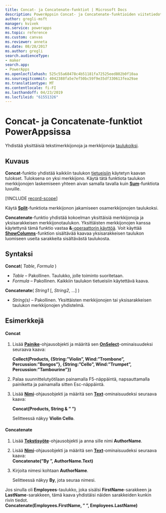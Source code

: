```yaml
---
title: Concat- ja Concatenate-funktiot | Microsoft Docs
description: PowerAppsin Concat- ja Concatenate-funktioiden viitetiedot, mukaan lukien syntaksi ja esimerkit
author: gregli-msft
manager: kvivek
ms.service: powerapps
ms.topic: reference
ms.custom: canvas
ms.reviewer: anneta
ms.date: 08/28/2017
ms.author: gregli
search.audienceType:
- maker
search.app:
- PowerApps
ms.openlocfilehash: 525c55a68478c4b51181fa72525eed802b0f10aa
ms.sourcegitcommit: 4042388fa5e7ef50bc59f9e35df330613fea29ae
ms.translationtype: MT
ms.contentlocale: fi-FI
ms.lasthandoff: 04/23/2019
ms.locfileid: "61551326"
---
```

# <a name="concat-and-concatenate-functions-in-powerapps"></a>Concat- ja Concatenate-funktiot PowerAppsissa
Yhdistää yksittäisiä tekstimerkkijonoja ja merkkijonoja [taulukoiksi](../working-with-tables.md).

## <a name="description"></a>Kuvaus
**Concat**-funktio yhdistää kaikkiin taulukon [tietueisiin](../working-with-tables.md#records) käytetyn kaavan tulokset. Tuloksena on yksi merkkijono. Käytä tätä funktiota taulukon merkkijonojen laskemiseen yhteen aivan samalla tavalla kuin **[Sum](function-aggregates.md)**-funktiota luvuille.

[!INCLUDE [record-scope](../../../includes/record-scope.md)]

Käytä **[Split](function-split.md)**-funktiota merkkijonon jakamiseen osamerkkijonojen taulukoksi.

**Concatenate**-funktio yhdistää kokoelman yksittäisiä merkkijonoja ja yksisarakkeisen merkkijonotaulukon. Yksittäisten merkkijonojen kanssa käytettynä tämä funktio vastaa **&**[-operaattorin käyttöä](operators.md). Voit käyttää **[ShowColumns](function-table-shaping.md)**-funktion sisältävää kaavaa yksisarakkeisen taulukon luomiseen useita sarakkeita sisältävästä taulukosta.

## <a name="syntax"></a>Syntaksi
**Concat**( *Table*, *Formula* )

* *Table* – Pakollinen.  Taulukko, jolle toiminto suoritetaan.
* *Formula* – Pakollinen.  Kaikkiin taulukon tietueisiin käytettävä kaava.

**Concatenate**( *String1* [, *String2*, ...] )

* *String(s)* – Pakollinen.  Yksittäisten merkkijonojen tai yksisarakkeisen taulukon merkkijonojen yhdistelmä.

## <a name="examples"></a>Esimerkkejä
#### <a name="concat"></a>Concat
1. Lisää **[Painike](../controls/control-button.md)**-ohjausobjekti ja määritä sen **[OnSelect](../controls/properties-core.md)**-ominaisuudeksi seuraava kaava:
   
    **Collect(Products, {String:”Violin”, Wind:”Trombone”, Percussion:”Bongos”}, {String:”Cello”, Wind:”Trumpet”, Percussion:”Tambourine”})**
2. Palaa suunnittelutyötilaan painamalla F5-näppäintä, napsauttamalla painiketta ja painamalla sitten Esc-näppäintä.
3. Lisää **[Nimi](../controls/control-text-box.md)**-ohjausobjekti ja määritä sen **[Text](../controls/properties-core.md)**-ominaisuudeksi seuraava kaava:
   
    **Concat(Products, String & ” ”)**
   
    Selitteessä näkyy **Violin Cello**.

#### <a name="concatenate"></a>Concatenate
1. Lisää **[Tekstisyöte](../controls/control-text-input.md)**-ohjausobjekti ja anna sille nimi **AuthorName**.
2. Lisää **[Nimi](../controls/control-text-box.md)**-ohjausobjekti ja määritä sen **[Text](../controls/properties-core.md)**-ominaisuudeksi seuraava kaava:<br>
   **Concatenate(”By ”, AuthorName.Text)**
3. Kirjoita nimesi kohtaan **AuthorName**.
   
    Selitteessä näkyy **By**, jota seuraa nimesi.

Jos sinulla oli **Employees**-taulukko, joka sisälsi **FirstName**-sarakkeen ja **LastName**-sarakkeen, tämä kaava yhdistäisi näiden sarakkeiden kunkin rivin tiedot.
<br>**Concatenate(Employees.FirstName, ” ”, Employees.LastName)**

